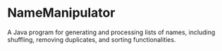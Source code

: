 # NameManipulator
A Java program for generating and processing lists of names, including shuffling, removing duplicates, and sorting functionalities.
